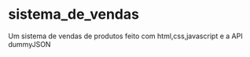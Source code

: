 # sistema_de_vendas
 Um sistema de vendas de produtos feito com html,css,javascript e a API dummyJSON
